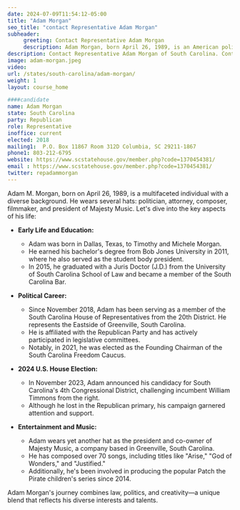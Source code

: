 ```yaml
---
date: 2024-07-09T11:54:12-05:00
title: "Adam Morgan"
seo_title: "contact Representative Adam Morgan"
subheader:
     greeting: Contact Representative Adam Morgan
     description: Adam Morgan, born April 26, 1989, is an American politician from the Republican Party. He is a member of the South Carolina House of Representatives, representing District 20. He assumed office on November 12, 2018.
description: Contact Representative Adam Morgan of South Carolina. Contact information for Adam Morgan includes email address, phone number, and mailing address.
image: adam-morgan.jpeg
video:
url: /states/south-carolina/adam-morgan/
weight: 1
layout: course_home

####candidate
name: Adam Morgan
state: South Carolina
party: Republican
role: Representative
inoffice: current
elected: 2018
mailing1:  P.O. Box 11867 Room 312D Columbia, SC 29211-1867
phone1: 803-212-6795
website: https://www.scstatehouse.gov/member.php?code=1370454381/
email : https://www.scstatehouse.gov/member.php?code=1370454381/
twitter: repadammorgan
---
```

Adam M. Morgan, born on April 26, 1989, is a multifaceted individual with a diverse background. He wears several hats: politician, attorney, composer, filmmaker, and president of Majesty Music. Let's dive into the key aspects of his life:

- **Early Life and Education:**
  - Adam was born in Dallas, Texas, to Timothy and Michele Morgan.
  - He earned his bachelor's degree from Bob Jones University in 2011, where he also served as the student body president.
  - In 2015, he graduated with a Juris Doctor (J.D.) from the University of South Carolina School of Law and became a member of the South Carolina Bar.

- **Political Career:**
  - Since November 2018, Adam has been serving as a member of the South Carolina House of Representatives from the 20th District. He represents the Eastside of Greenville, South Carolina.
  - He is affiliated with the Republican Party and has actively participated in legislative committees.
  - Notably, in 2021, he was elected as the Founding Chairman of the South Carolina Freedom Caucus.

- **2024 U.S. House Election:**
  - In November 2023, Adam announced his candidacy for South Carolina's 4th Congressional District, challenging incumbent William Timmons from the right.
  - Although he lost in the Republican primary, his campaign garnered attention and support.

- **Entertainment and Music:**
  - Adam wears yet another hat as the president and co-owner of Majesty Music, a company based in Greenville, South Carolina.
  - He has composed over 70 songs, including titles like "Arise," "God of Wonders," and "Justified."
  - Additionally, he's been involved in producing the popular Patch the Pirate children's series since 2014.

Adam Morgan's journey combines law, politics, and creativity—a unique blend that reflects his diverse interests and talents.
